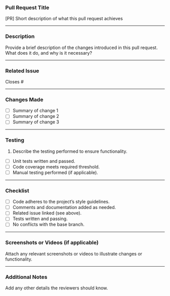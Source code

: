 ### **Pull Request Title**

[PR] Short description of what this pull request achieves

---

### **Description**

Provide a brief description of the changes introduced in this pull request. What does it do, and why is it necessary?

---

### **Related Issue**

Closes #<Issue-ID>

---

### **Changes Made**

- [ ] Summary of change 1
- [ ] Summary of change 2
- [ ] Summary of change 3

---

### **Testing**

1. Describe the testing performed to ensure functionality.

- [ ] Unit tests written and passed.
- [ ] Code coverage meets required threshold.
- [ ] Manual testing performed (if applicable).

---

### **Checklist**

- [ ] Code adheres to the project’s style guidelines.
- [ ] Comments and documentation added as needed.
- [ ] Related issue linked (see above).
- [ ] Tests written and passing.
- [ ] No conflicts with the base branch.

---

### **Screenshots or Videos (if applicable)**

Attach any relevant screenshots or videos to illustrate changes or functionality.

---

### **Additional Notes**

Add any other details the reviewers should know.